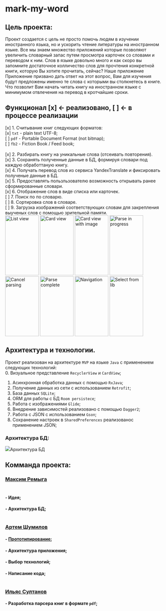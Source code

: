 # mark-my-word

## Цель проекта:</br>
Проект создается с цель не просто помочь  людям в изучении иностранного языка, но и ускорить чтение литературы на иностранном языке.
Все мы знаем множество приложений которые позволяют увеличить словарный запас путем просмотра карточек со словами и переводом к ним. Слов в языке довольно много и как скоро вы запомните достаточное колличество слов для прочтения конкретной книги, которую Вы хотите прочитать, сейчас?
Наше приложение Приложение призвано дать ответ на этот вопрос, Вам для изучения будут предложены именно те слова с которыми вы столкнетесь в книге. Что позволит Вам начать читать книгу на иностранном языке с минимумом отвлечения на перевод в кротчайшие сроки.

## Функционал [x] <- реализовано, [ ] <- в процессе реализации
[x] 1. Считывание книг следующих форматов:</br>
[x] `txt` - plain text UTF-8;</br>
[ ] `pdf` - Portable Document Format (not bitmap);</br>
[ ] `fb2` - Fiction Book / Feed book;</br>
</br>
[x] 2. Разбирать книгу на уникальные слова (отсеивать повторения).</br>
[x] 3. Сохранять полученные данные в БД, формируя словари под каждую обработтаную книгу.</br>
[x] 4. Получать перевод слов из сервиса YandexTranslate и фиксировать полученые данные в БД.</br>
[x] 5. Предоставлять пользльзователю возможность открывать ранее сформированные словари.</br>
[x] 6. Отображение слов в виде списка или карточек.</br>
[ ] 7. Поиск по по словарю.</br>
[ ] 8. Сортировка слов в словаре.</br>
[ ] 9. Загрузка изображений соответствующих словам для закрепления выученых слов с помощью зрительной памяти.</br>
<img src="https://github.com/geeksploit/mark-my-word/blob/master/list_view.png" width=108px height=192px alt="List view"/>
<img src="https://github.com/geeksploit/mark-my-word/blob/master/card_view.png"  width=108px height=192px alt="Card view"/>
<img src="https://github.com/geeksploit/mark-my-word/blob/master/card_view_image.png" width=108px height=192px alt="Card view with image"/>
<img src="https://github.com/geeksploit/mark-my-word/blob/master/parse_in_progress.png"  width=108px height=192px alt="Parse in progress"/>
<img src="https://github.com/geeksploit/mark-my-word/blob/master/parse_cancel.png"  width=108px height=192px alt="Cancel parsing"/>
<img src="https://github.com/geeksploit/mark-my-word/blob/master/parse_complete.png" width=108px height=192px alt="Parse complete"/>
<img src="https://github.com/geeksploit/mark-my-word/blob/master/navigation.png"  width=108px height=192px alt="Navigation"/>
<img src="https://github.com/geeksploit/mark-my-word/blob/master/select_from_lib.png"  width=108px height=192px alt="Select from lib"/>

## Архитектура и технологии.
Проект реализован на архитектуре `MVP` на языке `Java` с применением следующих технологий:</br>
0. Визуальное представление `RecyclerView` и `CardView`;</br>
1. Асинхронная обработка данных с помощью `RxJava`;</br>
2. Получение данных из сети с использованием `Retrofit`;</br>
3. База данных `SQLite`;</br>
4. ORM для работы с БД `Room persistece`;</br>
5. Работа с изображениями `Glide`;</br>
6. Внедрение зависимостей реализовано с помощью `Dagger2`;</br>
7. Работа с JSON с использованием `Gson`;
8. Сохранение настроек в `SharedPreferences` реализованос применением JSON;

### Архитектура БД:<br>
<image src="https://github.com/geeksploit/mark-my-word/blob/master/scheme_db.jpg?raw=true">Архитектура БД</image>

## Комманда проекта:</br>
### [Максим Ремыга](https://github.com/geeksploit) </br></br>
#### - Идея;</br>
#### - Архитектура БД;</br></br>
### [Артем Шумилов](https://github.com/SupNacho)</br>
#### - [Прототипирование](https://xd.adobe.com/view/c088cdd4-d0fd-4618-5b4e-459997207a44-b6b9/);</br>
#### - Архитектура приложения;</br>
#### - Выбор технологий;</br>
#### - Написание кода;</br></br>
### [Ильяс Султанов](https://github.com/qervot) </br>
#### - Разработка парсера книг в формате `pdf`;</br>

